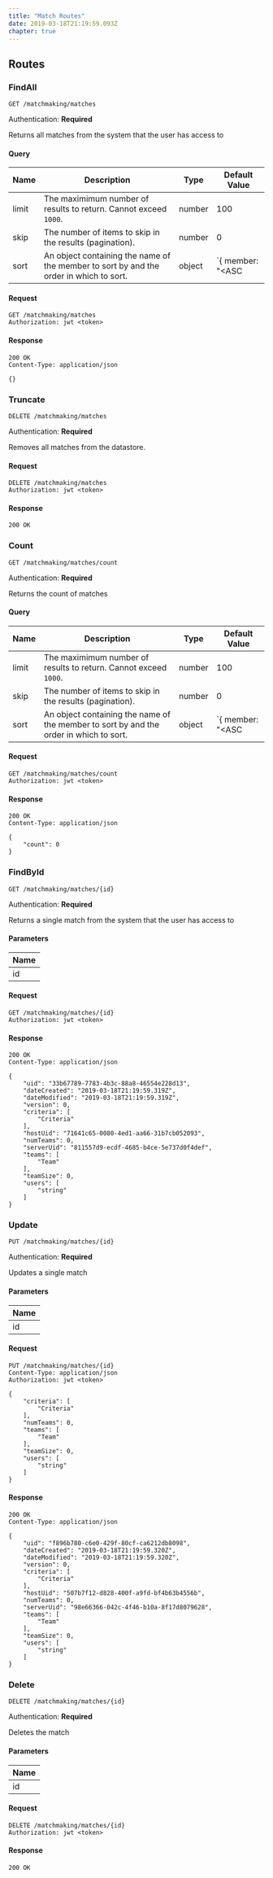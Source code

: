 ```yaml
---
title: "Match Routes"
date: 2019-03-18T21:19:59.093Z
chapter: true
---
```




## Routes

### FindAll
`GET /matchmaking/matches`

Authentication: **Required**

Returns all matches from the system that the user has access to

#### Query
| Name       | Description | Type | Default Value |
| ---------- | ---------------------------------------------------------------- | ------ | ------------- |
| limit      | The maximimum number of results to return. Cannot exceed `1000`. | number | 100           |
| skip       | The number of items to skip in the results (pagination).         | number | 0             |
| sort       | An object containing the name of the member to sort by and the order in which to sort. | object | `{ member: "<ASC|DESC>" } |

#### Request
```http
GET /matchmaking/matches
Authorization: jwt <token>
```

#### Response
```http
200 OK
Content-Type: application/json

{}
```

### Truncate
`DELETE /matchmaking/matches`

Authentication: **Required**

Removes all matches from the datastore.

#### Request
```http
DELETE /matchmaking/matches
Authorization: jwt <token>
```

#### Response
```http
200 OK
```

### Count
`GET /matchmaking/matches/count`

Authentication: **Required**

Returns the count of matches

#### Query
| Name       | Description | Type | Default Value |
| ---------- | ---------------------------------------------------------------- | ------ | ------------- |
| limit      | The maximimum number of results to return. Cannot exceed `1000`. | number | 100           |
| skip       | The number of items to skip in the results (pagination).         | number | 0             |
| sort       | An object containing the name of the member to sort by and the order in which to sort. | object | `{ member: "<ASC|DESC>" } |

#### Request
```http
GET /matchmaking/matches/count
Authorization: jwt <token>
```

#### Response
```http
200 OK
Content-Type: application/json

{
    "count": 0
}
```

### FindById
`GET /matchmaking/matches/{id}`

Authentication: **Required**

Returns a single match from the system that the user has access to

#### Parameters
| Name       |
| ---------- |
| id |

#### Request
```http
GET /matchmaking/matches/{id}
Authorization: jwt <token>
```

#### Response
```http
200 OK
Content-Type: application/json

{
    "uid": "33b67789-7783-4b3c-88a8-46554e228d13",
    "dateCreated": "2019-03-18T21:19:59.319Z",
    "dateModified": "2019-03-18T21:19:59.319Z",
    "version": 0,
    "criteria": [
        "Criteria"
    ],
    "hostUid": "71641c65-0080-4ed1-aa66-31b7cb052093",
    "numTeams": 0,
    "serverUid": "811557d9-ecdf-4685-b4ce-5e737d0f4def",
    "teams": [
        "Team"
    ],
    "teamSize": 0,
    "users": [
        "string"
    ]
}
```

### Update
`PUT /matchmaking/matches/{id}`

Authentication: **Required**

Updates a single match

#### Parameters
| Name       |
| ---------- |
| id |

#### Request
```http
PUT /matchmaking/matches/{id}
Content-Type: application/json
Authorization: jwt <token>

{
    "criteria": [
        "Criteria"
    ],
    "numTeams": 0,
    "teams": [
        "Team"
    ],
    "teamSize": 0,
    "users": [
        "string"
    ]
}
```

#### Response
```http
200 OK
Content-Type: application/json

{
    "uid": "f896b780-c6e0-429f-80cf-ca6212db8098",
    "dateCreated": "2019-03-18T21:19:59.320Z",
    "dateModified": "2019-03-18T21:19:59.320Z",
    "version": 0,
    "criteria": [
        "Criteria"
    ],
    "hostUid": "507b7f12-d828-400f-a9fd-bf4b63b4556b",
    "numTeams": 0,
    "serverUid": "98e66366-042c-4f46-b10a-8f17d8079628",
    "teams": [
        "Team"
    ],
    "teamSize": 0,
    "users": [
        "string"
    ]
}
```

### Delete
`DELETE /matchmaking/matches/{id}`

Authentication: **Required**

Deletes the match

#### Parameters
| Name       |
| ---------- |
| id |

#### Request
```http
DELETE /matchmaking/matches/{id}
Authorization: jwt <token>
```

#### Response
```http
200 OK
```

